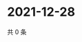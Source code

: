 # 2021-12-28

共 0 条

<!-- BEGIN WEIBO -->
<!-- 最后更新时间 Tue Dec 28 2021 21:20:19 GMT+0800 (China Standard Time) -->

<!-- END WEIBO -->
